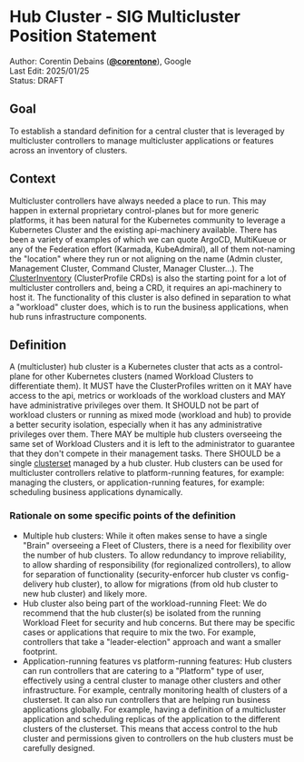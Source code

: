 # Hub Cluster - SIG Multicluster Position Statement

Author: Corentin Debains (**[@corentone](https://github.com/corentone)**), Google  
Last Edit: 2025/01/25  
Status: DRAFT

## Goal
To establish a standard definition for a central cluster that is leveraged by multicluster 
controllers to manage multicluster applications or features across an inventory of clusters.

## Context
Multicluster controllers have always needed a place to run. This may happen in external
proprietary control-planes but for more generic platforms, it has been natural for the
Kubernetes community to leverage a Kubernetes Cluster and the existing api-machinery
available. There has been a variety of examples of which we can quote ArgoCD, MultiKueue
or any of the Federation effort (Karmada, KubeAdmiral), all of them not-naming the "location"
where they run or not aligning on the name (Admin cluster, Management Cluster, Command Cluster, Manager Cluster...). 
The [ClusterInventory](https://github.com/kubernetes/enhancements/blob/master/keps/sig-multicluster/4322-cluster-inventory/README.md)
(ClusterProfile CRDs) is also the starting point for a lot of multicluster controllers and, 
being a CRD, it requires an api-machinery to host it. The functionality of this cluster is also
defined in separation to what a "workload" cluster does, which is to run the business applications,
when hub runs infrastructure components.

## Definition

A (multicluster) hub cluster is a Kubernetes cluster that acts as a 
control-plane for other Kubernetes clusters (named Workload Clusters to differentiate
them). It MUST have the ClusterProfiles written on it MAY have access to the api, metrics or
workloads of the workload clusters and MAY have administrative privileges over them. It 
SHOULD not be part of workload clusters or running as mixed mode (workload and hub) to provide a better
security isolation, especially when it has any administrative privileges over them.
There MAY be multiple hub clusters overseeing the same set of Workload Clusters
and it is left to the administrator to guarantee that they don't compete in their
management tasks. There SHOULD be a single [clusterset](https://multicluster.sigs.k8s.io/api-types/cluster-set/)
managed by a hub cluster. Hub clusters can be used for multicluster controllers relative to platform-running features,
for example: managing the clusters, or application-running features, for example: scheduling business
applications dynamically.

### Rationale on some specific points of the definition

* Multiple hub clusters: While it often makes sense to have a single "Brain" overseeing
 a Fleet of Clusters, there is a need for flexibility over the number of hub clusters. To
 allow redundancy to improve reliability, to allow sharding of responsibility (for regionalized
 controllers), to allow for separation of functionality (security-enforcer hub cluster vs
 config-delivery hub cluster), to allow for migrations (from old hub cluster to new
 hub cluster) and likely more.
* Hub cluster also being part of the workload-running Fleet: We do recommend that the
 hub cluster(s) be isolated from the running Workload Fleet for security and hub
 concerns. But there may be specific cases or applications that require to mix the two. For example,
 controllers that take a "leader-election" approach and want a smaller footprint.
* Application-running features vs platform-running features: Hub clusters can run controllers
  that are catering to a "Platform" type of user, effectively using a central cluster to manage other clusters and
  other infrastructure. For example, centrally monitoring health of clusters of a clusterset. It can also run
  controllers that are helping run business applications globally. For example, having a definition of a multicluster
  application and scheduling replicas of the application to the different clusters of the clusterset.
  This means that access control to the hub cluster and permissions given to controllers on the hub
  clusters must be carefully designed.
